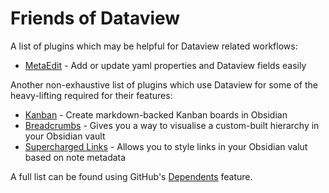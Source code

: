 # Friends of Dataview

A list of plugins which may be helpful for Dataview related workflows:

 - [MetaEdit](https://github.com/chhoumann/MetaEdit) - Add or update yaml properties and Dataview fields easily

Another non-exhaustive list of plugins which use Dataview for some of the heavy-lifting required for their features:

 - [Kanban](https://matthewmeye.rs/obsidian-kanban/) - Create markdown-backed Kanban boards in Obsidian
 - [Breadcrumbs](https://breadcrumbs-wiki.onrender.com/docs/Home) - Gives you a way to visualise a custom-built hierarchy in your Obsidian vault
 - [Supercharged Links](https://github.com/mdelobelle/obsidian_supercharged_links) - Allows you to style links in your Obsidian valut based on note metadata

A full list can be found using GitHub's [Dependents](https://github.com/blacksmithgu/obsidian-dataview/network/dependents) feature.

